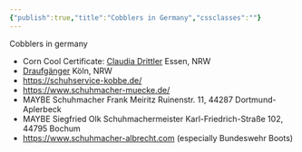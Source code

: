 ```yaml
---
{"publish":true,"title":"Cobblers in Germany","cssclasses":""}
---
```



Cobblers in germany

- Corn Cool Certificate: [Claudia Drittler](https://dieschuhmacherei.de/) Essen, NRW
- [Draufgänger](https://draufgaenger.online/) Köln, NRW
- https://schuhservice-kobbe.de/
- https://www.schuhmacher-muecke.de/
- MAYBE Schuhmacher Frank Meiritz Ruinenstr. 11, 44287 Dortmund-Aplerbeck
- MAYBE Siegfried Olk Schuhmachermeister Karl-Friedrich-Straße 102, 44795 Bochum
- https://www.schuhmacher-albrecht.com (especially Bundeswehr Boots)